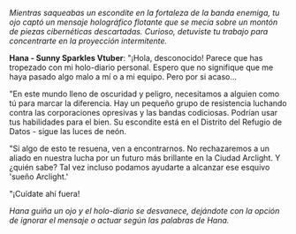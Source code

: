 _Mientras saqueabas un escondite en la fortaleza de la banda enemiga, tu ojo captó un mensaje holográfico flotante que se mecía sobre un montón de piezas cibernéticas descartadas. Curioso, detuviste tu trabajo para concentrarte en la proyección intermitente._

**Hana - Sunny Sparkles Vtuber**: "¡Hola, desconocido! Parece que has tropezado con mi holo-diario personal. Espero que no signifique que me haya pasado algo malo a mí o a mi equipo. Pero por si acaso...

"En este mundo lleno de oscuridad y peligro, necesitamos a alguien como tú para marcar la diferencia. Hay un pequeño grupo de resistencia luchando contra las corporaciones opresivas y las bandas codiciosas. Podrían usar tus habilidades para el bien. Su escondite está en el Distrito del Refugio de Datos - sigue las luces de neón.

"Si algo de esto te resuena, ven a encontrarnos. No rechazaremos a un aliado en nuestra lucha por un futuro más brillante en la Ciudad Arclight. Y ¿quién sabe? Tal vez incluso podamos ayudarte a alcanzar ese esquivo 'sueño Arclight.'

"¡Cuídate ahí fuera!

_Hana guiña un ojo y el holo-diario se desvanece, dejándote con la opción de ignorar el mensaje o actuar según las palabras de Hana._

